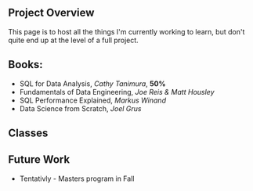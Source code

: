 
## Project Overview
This page is to host all the things I'm currently working to learn, but don't quite end up at the level of a full project.

## Books:
- SQL for Data Analysis, *Cathy Tanimura*, __50%__
- Fundamentals of Data Engineering, *Joe Reis & Matt Housley*
- SQL Performance Explained, *Markus Winand*
- Data Science from Scratch, *Joel Grus*

## Classes


## Future Work
- Tentativly - Masters program in Fall